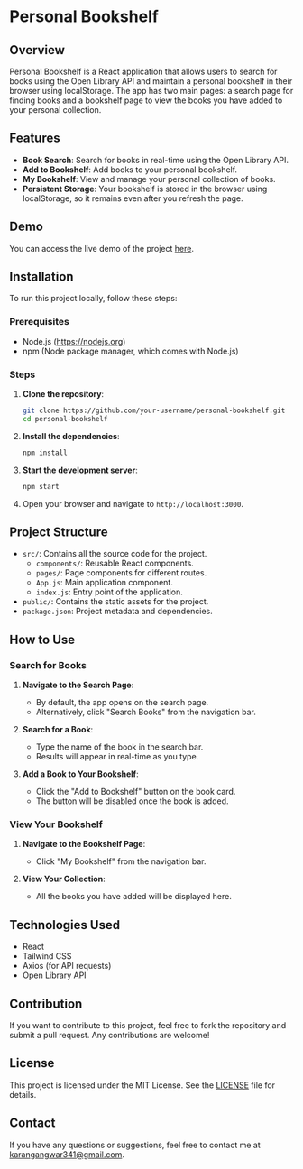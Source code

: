
# Personal Bookshelf

## Overview

Personal Bookshelf is a React application that allows users to search for books using the Open Library API and maintain a personal bookshelf in their browser using localStorage. The app has two main pages: a search page for finding books and a bookshelf page to view the books you have added to your personal collection.

## Features

- **Book Search**: Search for books in real-time using the Open Library API.
- **Add to Bookshelf**: Add books to your personal bookshelf.
- **My Bookshelf**: View and manage your personal collection of books.
- **Persistent Storage**: Your bookshelf is stored in the browser using localStorage, so it remains even after you refresh the page.

## Demo

You can access the live demo of the project [here](#).

## Installation

To run this project locally, follow these steps:

### Prerequisites

- Node.js (https://nodejs.org)
- npm (Node package manager, which comes with Node.js)

### Steps

1. **Clone the repository**:
    ```bash
    git clone https://github.com/your-username/personal-bookshelf.git
    cd personal-bookshelf
    ```

2. **Install the dependencies**:
    ```bash
    npm install
    ```

3. **Start the development server**:
    ```bash
    npm start
    ```

4. Open your browser and navigate to `http://localhost:3000`.

## Project Structure

- `src/`: Contains all the source code for the project.
  - `components/`: Reusable React components.
  - `pages/`: Page components for different routes.
  - `App.js`: Main application component.
  - `index.js`: Entry point of the application.
- `public/`: Contains the static assets for the project.
- `package.json`: Project metadata and dependencies.

## How to Use

### Search for Books

1. **Navigate to the Search Page**:
    - By default, the app opens on the search page.
    - Alternatively, click "Search Books" from the navigation bar.

2. **Search for a Book**:
    - Type the name of the book in the search bar.
    - Results will appear in real-time as you type.

3. **Add a Book to Your Bookshelf**:
    - Click the "Add to Bookshelf" button on the book card.
    - The button will be disabled once the book is added.

### View Your Bookshelf

1. **Navigate to the Bookshelf Page**:
    - Click "My Bookshelf" from the navigation bar.

2. **View Your Collection**:
    - All the books you have added will be displayed here.

## Technologies Used

- React
- Tailwind CSS
- Axios (for API requests)
- Open Library API

## Contribution

If you want to contribute to this project, feel free to fork the repository and submit a pull request. Any contributions are welcome!

## License

This project is licensed under the MIT License. See the [LICENSE](LICENSE) file for details.

## Contact

If you have any questions or suggestions, feel free to contact me at karangangwar341@gmail.com.
